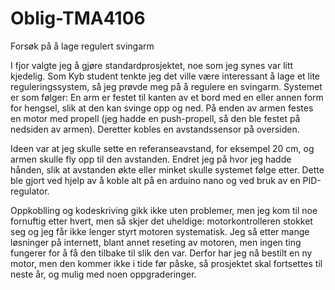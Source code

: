 # Oblig-TMA4106
Forsøk på å lage regulert svingarm

I fjor valgte jeg å gjøre standardprosjektet, noe som jeg synes var litt kjedelig. Som Kyb student tenkte jeg det ville være interessant å lage et lite reguleringssystem, så jeg prøvde meg på å regulere en svingarm. Systemet er som følger: En arm er festet til kanten av et bord med en eller annen form for hengsel, slik at den kan svinge opp og ned. På enden av armen festes en motor med propell (jeg hadde en push-propell, så den ble festet på nedsiden av armen). Deretter kobles en avstandssensor på oversiden.

Ideen var at jeg skulle sette en referanseavstand, for eksempel 20 cm, og armen skulle fly opp til den avstanden. Endret jeg på hvor jeg hadde hånden, slik at avstanden økte eller minket skulle systemet følge etter. Dette ble gjort ved hjelp av å koble alt på en arduino nano og ved bruk av en PID-regulator. 

Oppkoblling og kodeskriving gikk ikke uten problemer, men jeg kom til noe fornuftig etter hvert, men så skjer det uheldige: motorkontrolleren stokket seg og jeg får ikke lenger styrt motoren systematisk. Jeg så etter mange løsninger på internett, blant annet reseting av motoren, men ingen ting fungerer for å få den tilbake til slik den var. Derfor har jeg nå bestilt en ny motor, men den kommer ikke i tide før påske, så prosjektet skal fortsettes til neste år, og mulig med noen oppgraderinger. 


